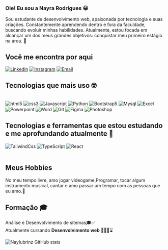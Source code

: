 ### Oie! Eu sou a Nayra Rodrigues 😀
Sou estudante de desenvolvimento web, apaixonada por tecnologia e suas criações. Constantemente aprendendo dentro e fora da faculdade, buscando evoluir minhas habilidades. Atualmente, estou focada em alcançar um dos meus grandes objetivos: conquistar meu primeiro estágio na área. 🫡


## Você me encontra por aqui
[![Linkedin](https://img.shields.io/badge/LinkedIn-0077B5?style=for-the-badge&logo=linkedin&logoColor=white)](https://www.linkedin.com/in/nayra-rodrigues-59b26b20b/)
[![Instagram](https://img.shields.io/badge/Instagram-E4405F?style=for-the-badge&logo=instagram&logoColor=white)](https://www.instagram.com/nayra.r_?igsh=bzliNTFkZm1xdGYz)
[![Email](https://img.shields.io/badge/Microsoft_Outlook-0078D4?style=for-the-badge&logo=microsoft-outlook&logoColor=white)](mailto:nayra_iubriniz@outlook.com)

## Tecnologias que mais uso 🤓

<div style="display: inline_block"><br/>
 <img align="center" alt="html5" src="https://img.shields.io/badge/HTML5-E34F26?style=for-the-badge&logo=html5&logoColor=white"/>
 <img align="center" alt="css3" src="https://img.shields.io/badge/CSS3-1572B6?style=for-the-badge&logo=css3&logoColor=white"/>
 <img align="center" alt="Javascript" src="https://img.shields.io/badge/JavaScript-323330?style=for-the-badge&logo=javascript&logoColor=F7DF1E"/>
  <img align="center" alt="Python" src="https://img.shields.io/badge/Python-14354C?style=for-the-badge&logo=python&logoColor=white"/>

 <img align="center" alt="Bootstrap5" src="https://img.shields.io/badge/Bootstrap-563D7C?style=for-the-badge&logo=bootstrap&logoColor=white"/>
 <img align="center" alt="Mysql" src="https://img.shields.io/badge/MySQL-00000F?style=for-the-badge&logo=mysql&logoColor=white"/>
 <img align="center" alt="Excel" src="https://img.shields.io/badge/Microsoft_Excel-217346?style=for-the-badge&logo=microsoft-excel&logoColor=white"/>
 <img align="center" alt="Powerpoint" src="https://img.shields.io/badge/Microsoft_PowerPoint-B7472A?style=for-the-badge&logo=microsoft-powerpoint&logoColor=white"/>

 <img align="center" alt="Word" src="https://img.shields.io/badge/Microsoft_Word-2B579A?style=for-the-badge&logo=microsoft-word&logoColor=white"/>
 <img align="center" alt="Git" src="https://img.shields.io/badge/GIT-E44C30?style=for-the-badge&logo=git&logoColor=white"/>
 <img align="center" alt="Figma" src="https://img.shields.io/badge/Figma-F24E1E?style=for-the-badge&logo=figma&logoColor=white"/>
 <img align="center" alt="Photoshop" src="https://img.shields.io/badge/Adobe%20Photoshop-31A8FF?style=for-the-badge&logo=Adobe%20Photoshop&logoColor=black"/>

## Tecnologias e ferramentas que estou estudando e me aprofundando atualmente 📓

 <img align="center" alt="TailwindCss" src="https://img.shields.io/badge/Tailwind_CSS-38B2AC?style=for-the-badge&logo=tailwind-css&logoColor=white"/>
 <img align="center" alt="TypeScript" src="https://img.shields.io/badge/TypeScript-007ACC?style=for-the-badge&logo=typescript&logoColor=white"/>
 <img align="center" alt="React" src="https://img.shields.io/badge/React-20232A?style=for-the-badge&logo=react&logoColor=61DAFB"/>
</div></br>

## Meus Hobbies

No meu tempo livre, amo jogar videogame,Programar, tocar algum instrumento musical, cantar e amo passar um tempo com as pessoas que eu amo.🤗

## Formação 🎓
Análise e Desenvolvimento de sitemas🎓✅ <br>
Atualmente cursando <strong>Desenvolvimento web</strong> 👩🏿‍💻⌛ <br>

![NayIubrinz GitHub stats](https://github-readme-stats.vercel.app/api?username=NayIubriniz&show_icons=true&theme=dark)
